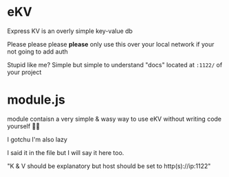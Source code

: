 # eKV

Express KV is an overly simple key-value db

Please please please **please** only use this over your local network if your not going to add auth

Stupid like me? Simple but simple to understand "docs" located at <code>:1122/</code> of your project

# module.js

module contaisn a very simple & wasy way to use eKV without writing code yourself 🤷‍♂️

I gotchu I'm also lazy

I said it in the file but I will say it here too.

"K & V should be explanatory but host should be set to http(s)://ip:1122"
